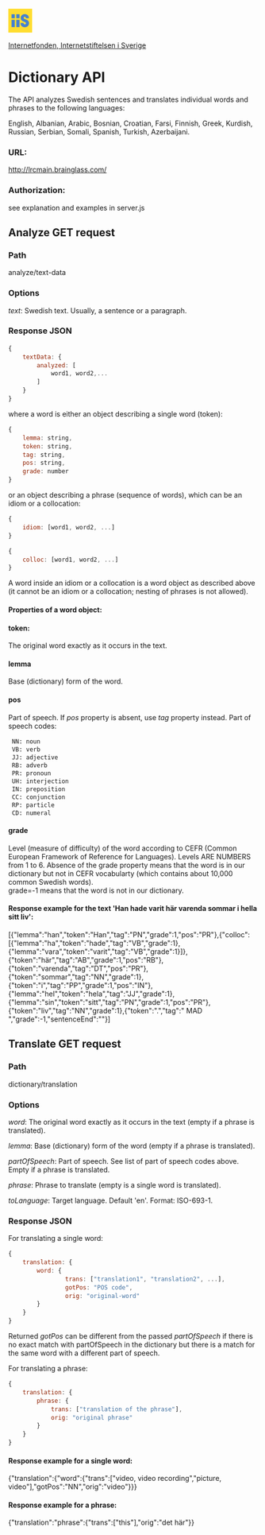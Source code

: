 ﻿[<img src="../iis.png">](https://www.iis.se/)

[Internetfonden, Internetstiftelsen i Sverige](https://www.iis.se/)

# Dictionary API

The API analyzes Swedish sentences and translates individual words and phrases to the following languages:

English, Albanian, Arabic, Bosnian, Croatian, Farsi, Finnish, Greek, Kurdish, Russian, Serbian, Somali, Spanish, Turkish, Azerbaijani.

### URL:

http://lrcmain.brainglass.com/

### Authorization:

see explanation and examples in server.js

## Analyze GET request

### Path

analyze/text-data

### Options

*text*: Swedish text. Usually, a sentence or a paragraph.

### Response JSON

```javascript
{
    textData: {
        analyzed: [
            word1, word2,...
        ]
    }
}
```
where a word is either an object describing a single word (token):
```javascript
{
    lemma: string,
    token: string,
    tag: string,
    pos: string,
    grade: number
}
```
or an object describing a phrase (sequence of words), which can be an idiom or a collocation: 
```javascript
{
    idiom: [word1, word2, ...]
}
```
```javascript
{
    colloc: [word1, word2, ...]
}
```
A word inside an idiom or a collocation is a word object as described above (it cannot be an idiom or a collocation; nesting of phrases is not allowed).

#### Properties of a word object:

#### token:
The original word exactly as it occurs in the text.

#### lemma
Base (dictionary) form of the word.

#### pos
Part of speech. If *pos* property is absent, use *tag* property instead. Part of speech codes:

     NN: noun  
     VB: verb  
     JJ: adjective  
     RB: adverb  
     PR: pronoun  
     UH: interjection  
     IN: preposition  
     CC: conjunction  
     RP: particle  
     CD: numeral  

#### grade
Level (measure of difficulty) of the word according to CEFR (Common European Framework of Reference for Languages).
     Levels ARE NUMBERS from 1 to 6. Absence of the grade property means that the word is in our dictionary but not
     in CEFR vocabularty (which contains about 10,000 common Swedish words).  
     grade=-1 means that the word is not in our dictionary.

#### Response example for the text 'Han hade varit här varenda sommar i hella sitt liv':
 
[{"lemma":"han","token":"Han","tag":"PN","grade":1,"pos":"PR"},{"colloc":[{"lemma":"ha","token":"hade","tag":"VB","grade":1},{"lemma":"vara","token":"varit","tag":"VB","grade":1}]},{"token":"här","tag":"AB","grade":1,"pos":"RB"},{"token":"varenda","tag":"DT","pos":"PR"},{"token":"sommar","tag":"NN","grade":1},{"token":"i","tag":"PP","grade":1,"pos":"IN"},{"lemma":"hel","token":"hela","tag":"JJ","grade":1},{"lemma":"sin","token":"sitt","tag":"PN","grade":1,"pos":"PR"},{"token":"liv","tag":"NN","grade":1},{"token":".","tag":" MAD ","grade":-1,"sentenceEnd":""}]

## Translate GET request

### Path

dictionary/translation

### Options

*word*: The original word exactly as it occurs in the text (empty if a phrase is translated).

*lemma*: Base (dictionary) form of the word (empty if a phrase is translated).

*partOfSpeech*: Part of speech. See list of part of speech codes above. Empty if a phrase is translated.

*phrase*: Phrase to translate (empty is a single word is translated).

*toLanguage*: Target language.  Default 'en'. Format: ISO-693-1.

### Response JSON
For translating a single word:
```javascript
{
    translation: {
        word: {
                trans: ["translation1", "translation2", ...],
                gotPos: "POS code",
                orig: "original-word"
        }
    }
}
```
Returned *gotPos* can be different from the passed *partOfSpeech* if there is no exact match with partOfSpeech in the dictionary but there is a match for the same word with a different part of speech.     

For translating a phrase:
```javascript
{
    translation: {
        phrase: {
            trans: ["translation of the phrase"],
            orig: "original phrase"
        }
    }
}
```

#### Response example for a single word:

{"translation":{"word":{"trans":["video, video recording","picture, video"],"gotPos":"NN","orig":"video"}}}

#### Response example for a phrase:

{"translation":"phrase":{"trans":["this"],"orig":"det här"}}
 
